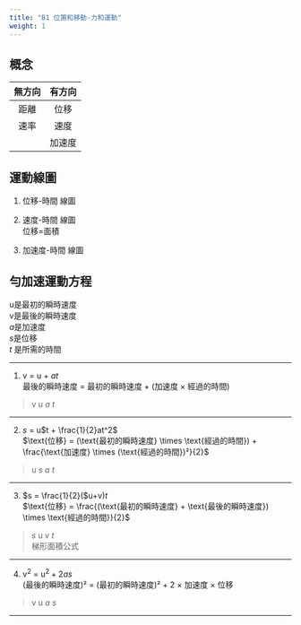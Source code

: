 ```yaml
---  
title: "B1 位置和移動-力和運動"  
weight: 1  
---  
```

## 概念  
| 無方向 | 有方向 |  
| :---: | :---: |  
| 距離 | 位移 |  
| 速率 | 速度 |  
| | 加速度 |  
  
## 運動線圖  
1. 位移-時間 線圖  
  
2. 速度-時間 線圖  
位移=面積  
  
3. 加速度-時間 線圖  
  
## 勻加速運動方程  
u是最初的瞬時速度  
v是最後的瞬時速度  
$a$是加速度  
$s$是位移  
$t$ 是所需的時間  
***  
1.  v = u + $at$  
最後的瞬時速度 = 最初的瞬時速度 + (加速度 × 經過的時間)  
>v u $a$ $t$  
***  
2.  $s$ = u$t + \frac{1}{2}at^2$  
$\text{位移} = (\text{最初的瞬時速度} \times \text{經過的時間}) + \frac{\text{加速度} \times (\text{經過的時間})²}{2}$  
>u $s$ $a$ $t$  
***  
3.  $s = \frac{1}{2}($u+v$)t$  
$\text{位移} = \frac{(\text{最初的瞬時速度} + \text{最後的瞬時速度}) \times \text{經過的時間}}{2}$  
>$s$ u v $t$  
>梯形面積公式   
***  
4. v$^2$ = u$^2 + 2as$  
(最後的瞬時速度)² = (最初的瞬時速度)² + 2 × 加速度 × 位移  
>v u $a$ $s$  
***  